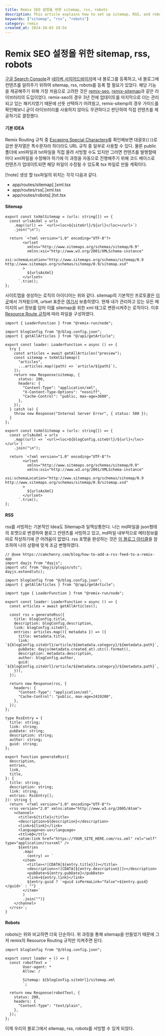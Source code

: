 ```yaml
---
title: Remix SEO 설정을 위한 sitemap, rss, robots
description: This article explains how to set up sitemap, RSS, and robots.txt for a Remix blog. It covers creating dynamic XML and text responses, leveraging Remix's routing capabilities, and ensuring proper content delivery to search engines like Google and naver.
keywords: ["sitemap", "rss", "robots"]
category: remix
created_at: 2024-10-03 19:54
---
```


# Remix SEO 설정을 위한 sitemap, rss, robots

[구글 Search Console](https://search.google.com/search-console/about?hl=ko)과 [네이버 서치어드바이저](https://searchadvisor.naver.com/)에 내 블로그를 등록하고, 내 블로그에 컨텐츠를 알려주기 위하여 sitemap, rss, robots를 등록 할 필요가 있었다. 해당 기능을 제공해주기 위해 가장 처음으로 고려한 것은 [remix-seo](https://www.npmjs.com/package/@balavishnuvj/remix-seo), [remix-sitemap](https://www.npmjs.com/package/remix-sitemap)과 같은 라이브러리의 도입이었다. remix-seo의 경우 3년 전에 업데이트를 마지막으로 더는 관리되고 있는 패키지였기 때문에 선뜻 선택하기 어려웠고, remix-sitemp의 경우 가이드를 확인해보니 굳이 라이브러리를 사용하지 않아도 무관하다고 판단하여 직접 컨텐츠를 제공하기로 결정했다.

#### 기본 IDEA

Remix Routing 규칙 중 [Escaping Special Characters](https://remix.run/docs/en/main/file-conventions/routes#escaping-special-characters)를 확인해보면 대괄호(`[]`)로 감싼 문자열은 특수문자라 하더라도 URL 규칙 중 일부로 사용할 수 있다. 물론 public폴더에 xml파일과 txt파일을 직접 올려 서빙할 수도 있지만 그러면 컨텐츠를 발행할때마다 xml파일을 수정해야 하기에 이 과정을 자동으로 진행해주기 위해 코드 베이스로 컨텐츠가 업데이트되면 해당 파일이 수정될 수 있도록 tsx 파일로 만들 계획이다.

[!note] 생성 할 tsx파일의 위치는 각각 다음과 같다.

- app/routes/sitemap[.]xml.tsx
- app/routes/rss[.]xml.tsx
- app/routes/robots[.]txt.tsx

#### Sitemap

```tsx
export const toXmlSitemap = (urls: string[]) => {
  const urlsAsXml = urls
    .map((url) => `<url><loc>${siteUrl}/${url}</loc></url>`)
    .join("\n");

  return `<?xml version="1.0" encoding="UTF-8"?>
        <urlset
          xmlns="http://www.sitemaps.org/schemas/sitemap/0.9"
          xmlns:xsi="http://www.w3.org/2001/XMLSchema-instance"
          xsi:schemaLocation="http://www.sitemaps.org/schemas/sitemap/0.9 http://www.sitemaps.org/schemas/sitemap/0.9/sitemap.xsd"
        >
          ${urlsAsXml}
        </urlset>
      `.trim();
};
```

사이트맵을 생성하는 로직의 아이디어는 위와 같다. sitemap의 기본적인 프로토콜은 [이 곳](https://www.sitemaps.org/protocol.html)에서 가져욌으며, urlset 표준은 [여기서](https://support.google.com/webmasters/thread/201480844?hl=en&msgid=201536610) 보충하였다. 현재 내가 관리하고 있는 모든 페이지의 url 정보를 담아 이를 sitemap을 위한 xml 태그로 변환시켜주는 로직이다. 이후 [Resource Route 규칙](https://remix.run/docs/en/main/guides/resource-routes)에 따라 파일을 구성하였다.

```tsx
import { LoaderFunction } from "@remix-run/node";

import blogConfig from "@/blog.config.json";
import { getAllArticles } from "@/api/getArticle";

export const loader: LoaderFunction = async () => {
  try {
    const articles = await getAllArticles("preview");
    const sitemap = toXmlSitemap([
      "articles",
      ...articles.map((path) => `article/${path}`),
    ]);
    return new Response(sitemap, {
      status: 200,
      headers: {
        "Content-Type": "application/xml",
        "X-Content-Type-Options": "nosniff",
        "Cache-Control": "public, max-age=3600",
      },
    });
  } catch (e) {
    throw new Response("Internal Server Error", { status: 500 });
  }
};

export const toXmlSitemap = (urls: string[]) => {
  const urlsAsXml = urls
    .map((url) => `<url><loc>${blogConfig.siteUrl}/${url}</loc></url>`)
    .join("\n");

  return `<?xml version="1.0" encoding="UTF-8"?>
        <urlset
          xmlns="http://www.sitemaps.org/schemas/sitemap/0.9"
          xmlns:xsi="http://www.w3.org/2001/XMLSchema-instance"
          xsi:schemaLocation="http://www.sitemaps.org/schemas/sitemap/0.9 http://www.sitemaps.org/schemas/sitemap/0.9/sitemap.xsd"
        >
          ${urlsAsXml}
        </urlset>
      `.trim();
};
```

#### RSS

rss를 서빙하는 기본적인 Idea도 Sitemap과 일맥상통한다. 나는 md파일을 json형태의 포맷으로 변경하여 블로그 컨텐츠를 서빙하고 있고, md파일 내부적으로 메타정보를 따로 작성하기에 큰 어려움이 없었다. rss 포맷을 완성하는 것은 [이 블로그 아티클](https://camchenry.com/blog/how-to-add-a-rss-feed-to-a-remix-app)을 참조하여 나의 상황에 맞게 조금 변형하였다.

```tsx
// @see https://camchenry.com/blog/how-to-add-a-rss-feed-to-a-remix-app
import dayjs from "dayjs";
import utc from "dayjs/plugin/utc";
dayjs.extend(utc);

import blogConfig from "@/blog.config.json";
import { getAllArticles } from "@/api/getArticle";

import type { LoaderFunction } from "@remix-run/node";

export const loader: LoaderFunction = async () => {
  const articles = await getAllArticles();

  const rss = generateRss({
    title: blogConfig.title,
    description: blogConfig.description,
    link: blogConfig.siteUrl,
    entries: articles.map(({ metadata }) => ({
      title: metadata.title,
      link: `${blogConfig.siteUrl}/article/${metadata.category}/${metadata.path}`,
      pubDate: dayjs(metadata.created_at).utc().format(),
      description: metadata.description,
      author: blogConfig.author,
      guid: `${blogConfig.siteUrl}/article/${metadata.category}/${metadata.path}`,
    })),
  });

  return new Response(rss, {
    headers: {
      "Content-Type": "application/xml",
      "Cache-Control": "public, max-age=2419200",
    },
  });
};

type RssEntry = {
  title: string;
  link: string;
  pubDate: string;
  description: string;
  author: string;
  guid: string;
};

export function generateRss({
  description,
  entries,
  link,
  title,
}: {
  title: string;
  description: string;
  link: string;
  entries: RssEntry[];
}): string {
  return `<?xml version="1.0" encoding="UTF-8"?>
  <rss version="2.0" xmlns:atom="http://www.w3.org/2005/Atom">
    <channel>
      <title>${title}</title>
      <description>${description}</description>
      <link>${link}</link>
      <language>en-us</language>
      <ttl>60</ttl>
      <atom:link href="https://YOUR_SITE_HERE.com/rss.xml" rel="self" type="application/rss+xml" />
      ${entries
        .map(
          (entry) => `
        <item>
          <title><![CDATA[${entry.title}]]></title>
          <description><![CDATA[${entry.description}]]></description>
          <pubDate>${entry.pubDate}</pubDate>
          <link>${entry.link}</link>
          ${entry.guid ? `<guid isPermaLink="false">${entry.guid}</guid>` : ""}
        </item>`
        )
        .join("")}
    </channel>
  </rss>`;
}
```

#### Robots

robots는 위와 비교하면 더욱 단순하다. 위 과정을 통해 sitemap을 만들었기 때문에 그저 remix의 Resource Routing 규칙만 지켜주면 된다.

```tsx
import blogConfig from "@/blog.config.json";

export const loader = () => {
  const robotText = ` 
        User-agent: *
        Allow: /
    
        Sitemap: ${blogConfig.siteUrl}/sitemap.xml
        `;

  return new Response(robotText, {
    status: 200,
    headers: {
      "Content-Type": "text/plain",
    },
  });
};
```

이제 우리의 블로그에서 sitemap, rss, robots를 서빙할 수 있게 되었다.
